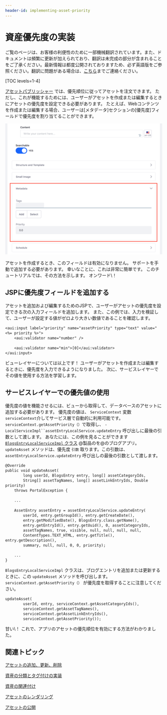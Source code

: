 ```yaml
---
header-id: implementing-asset-priority
---
```


# 資産優先度の実装

<p class="alert alert-info"><span class="wysiwyg-color-blue120">ご覧のページは、お客様の利便性のために一部機械翻訳されています。また、ドキュメントは頻繁に更新が加えられており、翻訳は未完成の部分が含まれることをご了承ください。最新情報は都度公開されておりますため、必ず英語版をご参照ください。翻訳に問題がある場合は、<a href="mailto:support-content-jp@liferay.com">こちら</a>までご連絡ください。</span></p>

[TOC levels=1-4]

[アセットパブリッシャー](/docs/7-1/user/-/knowledge_base/u/publishing-assets) では、優先順位に従ってアセットを注文できます。 ただし、これが機能するためには、ユーザーがアセットを作成または編集するときにアセットの優先度を設定できる必要があります。 たとえば、Webコンテンツを作成または編集する場合、ユーザーは[メタデータ]セクションの[優先度]フィールドで優先度を割り当てることができます。

![図1：優先度フィールドでは、ユーザーがアセットの優先度を設定できます。](../../images/web-content-categorization.png)

アセットを作成するとき、このフィールドは有効になりません。 サポートを手動で追加する必要があります。 幸いなことに、これは非常に簡単です。 このチュートリアルでは、その方法を示します。 オンワード\！

## JSPに優先度フィールドを追加する

アセットを追加および編集するためのJSPで、ユーザーがアセットの優先度を設定できる次の入力フィールドを追加します。 また、この例では、入力を検証して、ユーザーが設定する値がゼロより大きい数値であることを確認します。

    <aui:input label="priority" name="assetPriority" type="text" value="<%= priority %>">
        <aui:validator name="number" />
    
        <aui:validator name="min">[0]</aui:validator>
    </aui:input>

ビューレイヤーについては以上です！ ユーザーがアセットを作成または編集するときに、優先度を入力できるようになりました。 次に、サービスレイヤーでその値を使用する方法を学習します。

## サービスレイヤーでの優先値の使用

優先度の値を機能させるには、ビューから取得して、データベースのアセットに追加する必要があります。 優先度の値は、 `ServiceContext` 変数 `serviceContext`介してサービス層で自動的に利用可能です。 `serviceContext.getAssetPriority（）`で取得し、 `-LocalServiceImpl``assetEntryLocalService.updateEntry` 呼び出しに最後の引数として渡します。 あなたには、この例を見ることができます [ `BlogsEntryLocalServiceImpl` クラス](https://github.com/liferay/liferay-portal/blob/master/modules/apps/blogs/blogs-service/src/main/java/com/liferay/blogs/service/impl/BlogsEntryLocalServiceImpl.java) @製品のを@のブログアプリ。 `updateAsset` メソッドは、優先度 `引数` 取ります。この引数は、 `assetEntryLocalService.updateEntry` 呼び出しの最後の引数として渡します。

    @Override
    public void updateAsset(
            long userId, BlogsEntry entry, long[] assetCategoryIds,
            String[] assetTagNames, long[] assetLinkEntryIds, Double priority)
        throws PortalException {
    
        ...
    
        AssetEntry assetEntry = assetEntryLocalService.updateEntry(
            userId, entry.getGroupId(), entry.getCreateDate(),
            entry.getModifiedDate(), BlogsEntry.class.getName(),
            entry.getEntryId(), entry.getUuid(), 0, assetCategoryIds,
            assetTagNames, true, visible, null, null, null, null,
            ContentTypes.TEXT_HTML, entry.getTitle(), entry.getDescription(),
            summary, null, null, 0, 0, priority);
    
        ...
    }

`BlogsEntryLocalServiceImpl` クラスは、ブログエントリを追加または更新するときに、この `updateAsset` メソッドを呼び出します。 `serviceContext.getAssetPriority（）` が優先度を取得することに注意してください。

    updateAsset(
            userId, entry, serviceContext.getAssetCategoryIds(),
            serviceContext.getAssetTagNames(),
            serviceContext.getAssetLinkEntryIds(),
            serviceContext.getAssetPriority());

甘い\！ これで、アプリのアセットの優先順位を有効にする方法がわかりました。

## 関連トピック

[アセットの追加、更新、削除](/docs/7-1/tutorials/-/knowledge_base/t/adding-updating-and-deleting-assets)

[資産の分類とタグ付けの実装](/docs/7-1/tutorials/-/knowledge_base/t/implementing-asset-categorization-and-tagging)

[資産の関連付け](/docs/7-1/tutorials/-/knowledge_base/t/relating-assets)

[アセットのレンダリング](/docs/7-1/tutorials/-/knowledge_base/t/rendering-an-asset)

[アセットの公開](/docs/7-1/user/-/knowledge_base/u/publishing-assets)
